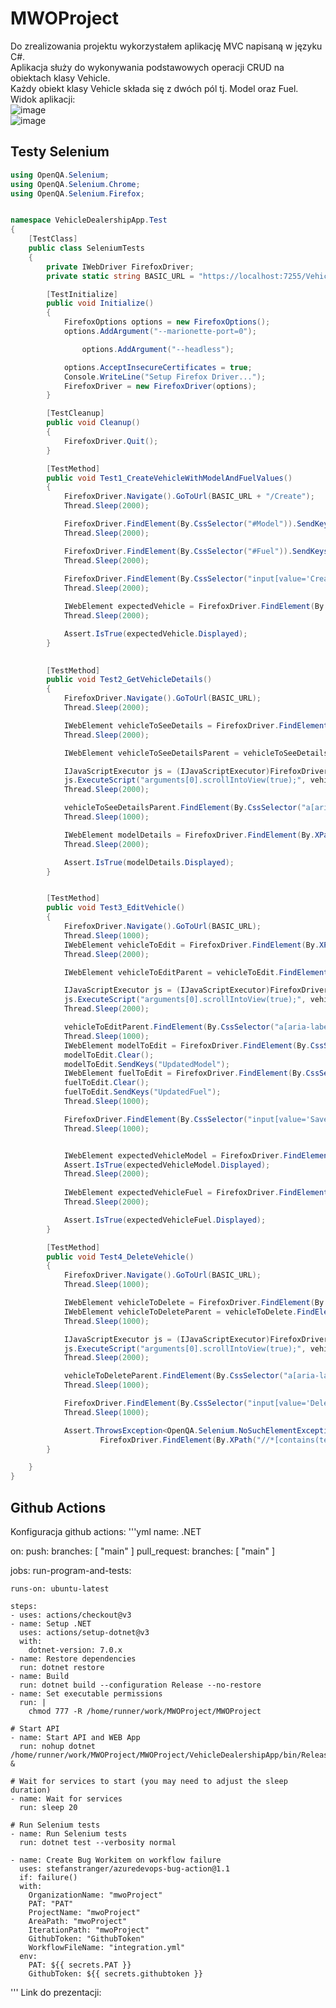 # MWOProject  
Do zrealizowania projektu wykorzystałem aplikację MVC napisaną w języku C#.  
Aplikacja służy do wykonywania podstawowych operacji CRUD na obiektach klasy Vehicle.  
Każdy obiekt klasy Vehicle składa się z dwóch pól tj. Model oraz Fuel.  
Widok aplikacji:  
![image](https://github.com/bborkowsp/MWOProject/assets/95755487/b2942065-a15c-41d8-9dcd-51172377449b)  
![image](https://github.com/bborkowsp/MWOProject/assets/95755487/6dde2527-2770-4999-a2d8-3bbba1de8aae)  

## Testy Selenium
```csharp
using OpenQA.Selenium;
using OpenQA.Selenium.Chrome;
using OpenQA.Selenium.Firefox;


namespace VehicleDealershipApp.Test
{
    [TestClass]
    public class SeleniumTests
    {
        private IWebDriver FirefoxDriver;
        private static string BASIC_URL = "https://localhost:7255/VehicleApi";

        [TestInitialize]
        public void Initialize()
        {
            FirefoxOptions options = new FirefoxOptions();
            options.AddArgument("--marionette-port=0");

                options.AddArgument("--headless");

            options.AcceptInsecureCertificates = true;
            Console.WriteLine("Setup Firefox Driver...");
            FirefoxDriver = new FirefoxDriver(options);            
        }

        [TestCleanup]
        public void Cleanup()
        {
            FirefoxDriver.Quit();
        }

        [TestMethod]
        public void Test1_CreateVehicleWithModelAndFuelValues()
        {
            FirefoxDriver.Navigate().GoToUrl(BASIC_URL + "/Create");
            Thread.Sleep(2000);

            FirefoxDriver.FindElement(By.CssSelector("#Model")).SendKeys("myModelTestValue");
            Thread.Sleep(2000);

            FirefoxDriver.FindElement(By.CssSelector("#Fuel")).SendKeys("myFuelTestValue");
            Thread.Sleep(2000);
          
            FirefoxDriver.FindElement(By.CssSelector("input[value='Create']")).Click();
            Thread.Sleep(2000);

            IWebElement expectedVehicle = FirefoxDriver.FindElement(By.XPath("//*[contains(text(),'" + "myModelTestValue" + "')]"));
            Thread.Sleep(2000);

            Assert.IsTrue(expectedVehicle.Displayed);
        }

        
        [TestMethod]
        public void Test2_GetVehicleDetails()
        {
            FirefoxDriver.Navigate().GoToUrl(BASIC_URL);
            Thread.Sleep(2000);

            IWebElement vehicleToSeeDetails = FirefoxDriver.FindElement(By.XPath("//*[contains(text(),'" + "myModelTestValue" + "')]"));
            Thread.Sleep(2000);

            IWebElement vehicleToSeeDetailsParent = vehicleToSeeDetails.FindElement(By.XPath("./.."));

            IJavaScriptExecutor js = (IJavaScriptExecutor)FirefoxDriver;
            js.ExecuteScript("arguments[0].scrollIntoView(true);", vehicleToSeeDetailsParent);
            Thread.Sleep(2000);

            vehicleToSeeDetailsParent.FindElement(By.CssSelector("a[aria-label='Details']")).Click();
            Thread.Sleep(1000);

            IWebElement modelDetails = FirefoxDriver.FindElement(By.XPath("//*[contains(text(),'" + "myModelTestValue" + "')]"));
            Thread.Sleep(2000);

            Assert.IsTrue(modelDetails.Displayed);
        }


        [TestMethod]
        public void Test3_EditVehicle()
        {
            FirefoxDriver.Navigate().GoToUrl(BASIC_URL);
            Thread.Sleep(1000);
            IWebElement vehicleToEdit = FirefoxDriver.FindElement(By.XPath("//*[contains(text(),'" + "myModelTestValue" + "')]"));
            Thread.Sleep(2000);

            IWebElement vehicleToEditParent = vehicleToEdit.FindElement(By.XPath("./.."));

            IJavaScriptExecutor js = (IJavaScriptExecutor)FirefoxDriver;
            js.ExecuteScript("arguments[0].scrollIntoView(true);", vehicleToEditParent);
            Thread.Sleep(2000);

            vehicleToEditParent.FindElement(By.CssSelector("a[aria-label='Edit']")).Click();
            Thread.Sleep(1000);
            IWebElement modelToEdit = FirefoxDriver.FindElement(By.CssSelector("#Model"));
            modelToEdit.Clear();
            modelToEdit.SendKeys("UpdatedModel");
            IWebElement fuelToEdit = FirefoxDriver.FindElement(By.CssSelector("#Fuel"));
            fuelToEdit.Clear();
            fuelToEdit.SendKeys("UpdatedFuel");
            Thread.Sleep(1000);

            FirefoxDriver.FindElement(By.CssSelector("input[value='Save']")).Click();
            Thread.Sleep(1000);


            IWebElement expectedVehicleModel = FirefoxDriver.FindElement(By.XPath("//*[contains(text(),'" + "Up1datedModel" + "')]"));
            Assert.IsTrue(expectedVehicleModel.Displayed);
            Thread.Sleep(2000);
            
            IWebElement expectedVehicleFuel = FirefoxDriver.FindElement(By.XPath("//*[contains(text(),'" + "UpdatedFuel" + "')]"));
            Thread.Sleep(2000);

            Assert.IsTrue(expectedVehicleFuel.Displayed);
        }

        [TestMethod]
        public void Test4_DeleteVehicle()
        {
            FirefoxDriver.Navigate().GoToUrl(BASIC_URL);
            Thread.Sleep(1000);

            IWebElement vehicleToDelete = FirefoxDriver.FindElement(By.XPath("//*[contains(text(),'" + "UpdatedModel" + "')]"));
            IWebElement vehicleToDeleteParent = vehicleToDelete.FindElement(By.XPath("./.."));
            Thread.Sleep(1000);

            IJavaScriptExecutor js = (IJavaScriptExecutor)FirefoxDriver;
            js.ExecuteScript("arguments[0].scrollIntoView(true);", vehicleToDeleteParent);
            Thread.Sleep(2000);

            vehicleToDeleteParent.FindElement(By.CssSelector("a[aria-label='Delete']")).Click();
            Thread.Sleep(1000);

            FirefoxDriver.FindElement(By.CssSelector("input[value='Delete']")).Click();
            Thread.Sleep(1000);

            Assert.ThrowsException<OpenQA.Selenium.NoSuchElementException>(() =>
                    FirefoxDriver.FindElement(By.XPath("//*[contains(text(),'" + "UpdatedModel" + "')]")));
        }

    }
}
```

## Github Actions
Konfiguracja github actions:
'''yml
name: .NET

on:
  push:
    branches: [ "main" ]
  pull_request:
    branches: [ "main" ]

jobs:
  run-program-and-tests:

    runs-on: ubuntu-latest

    steps:
    - uses: actions/checkout@v3
    - name: Setup .NET
      uses: actions/setup-dotnet@v3
      with:
        dotnet-version: 7.0.x
    - name: Restore dependencies
      run: dotnet restore
    - name: Build
      run: dotnet build --configuration Release --no-restore
    - name: Set executable permissions
      run: |
        chmod 777 -R /home/runner/work/MWOProject/MWOProject

    # Start API
    - name: Start API and WEB App
      run: nohup dotnet /home/runner/work/MWOProject/MWOProject/VehicleDealershipApp/bin/Release/net7.0/VehicleDealershipApp.Client.dll &

    # Wait for services to start (you may need to adjust the sleep duration)
    - name: Wait for services
      run: sleep 20

    # Run Selenium tests
    - name: Run Selenium tests
      run: dotnet test --verbosity normal

    - name: Create Bug Workitem on workflow failure
      uses: stefanstranger/azuredevops-bug-action@1.1
      if: failure()
      with:
        OrganizationName: "mwoProject"
        PAT: "PAT"
        ProjectName: "mwoProject"
        AreaPath: "mwoProject"
        IterationPath: "mwoProject"
        GithubToken: "GithubToken"
        WorkflowFileName: "integration.yml"
      env:
        PAT: ${{ secrets.PAT }}
        GithubToken: ${{ secrets.githubtoken }}
'''
Link do prezentacji: 
